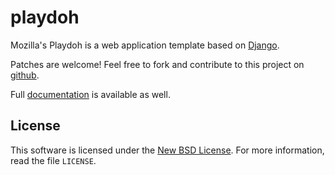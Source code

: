 playdoh
=======

Mozilla's Playdoh is a web application template based on [Django][django].

Patches are welcome! Feel free to fork and contribute to this project on
[github][gh-playdoh].

Full [documentation][docs] is available as well.


[django]: http://www.djangoproject.com/
[gh-playdoh]: https://github.com/mozilla/playdoh
[docs]: http://mozilla.github.com/playdoh/


License
-------
This software is licensed under the [New BSD License][BSD]. For more
information, read the file ``LICENSE``.

[BSD]: http://creativecommons.org/licenses/BSD/

